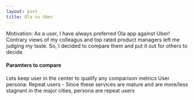 ```yaml
---
layout: post
title: Ola vs Uber
---
```


Motivation: As a user, I have always preferred Ola app against Uber! Contrary views of my colleagus and top rated product managers left me judging my taste. So, I decided to compare them and put it out for others to decide


#### Paramters to compare

Lets keep user in the center to qualify any comparison metrics
User persona: Repeat users - Since these services are mature and are more/less stagnant in the major cities, persona are repeat users


